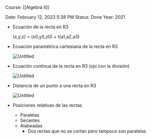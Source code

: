 Course: [[Algebra II]]

Date: February 12, 2023 5:38 PM
Status: Done
Year: 2021

- Ecuación de la recta en R3
    
    (x,y,z) = (x0,y0,z0) + t(a1,a2,a3)
    
- Ecuación paramétrica cartesiana de la recta en R3
    
    ![Untitled](Images/Rectas%20en%20R3/Untitled.png)
    
- Ecuación continua de la recta en R3 (ojo con la división)
    
    ![Untitled](Images/Rectas%20en%20R3/Untitled%201.png)
    
- Distancia de un punto a una recta en R3
    
    ![Untitled](Images/Rectas%20en%20R3/Untitled%202.png)
    
- Posiciones relativas de las rectas
    - Paralelas
    - Secantes
    - Alabeadas
        - Dos rectas que no se cortan pero tampoco son paralelas